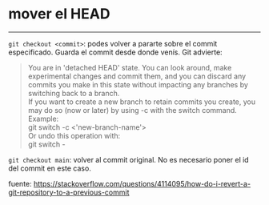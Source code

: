 # mover el HEAD

----

`git checkout <commit>`: podes volver a pararte sobre el commit especificado. Guarda el commit desde donde venís. Git advierte:  
>You are in 'detached HEAD' state. You can look around, make experimental 
changes and commit them, and you can discard any commits you make in this
state without impacting any branches by switching back to a branch.      
If you want to create a new branch to retain commits you create, you may
do so (now or later) by using -c with the switch command.  
Example:  
git switch -c <'new-branch-name'>  
Or undo this operation with:  
git switch -

`git checkout main`: volver al commit original. No es necesario poner el id del commit en este caso.

fuente: https://stackoverflow.com/questions/4114095/how-do-i-revert-a-git-repository-to-a-previous-commit